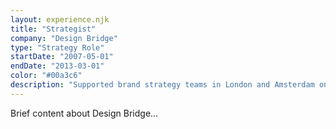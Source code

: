 ```yaml
---
layout: experience.njk
title: "Strategist"
company: "Design Bridge"
type: "Strategy Role"
startDate: "2007-05-01"
endDate: "2013-03-01"
color: "#00a3c6"
description: "Supported brand strategy teams in London and Amsterdam on long-term contract basis."
---
```


Brief content about Design Bridge...
